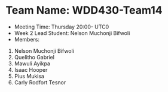 # Team Name: WDD430-Team14
* Meeting Time: Thursday 20:00- UTC0
* Week 2 Lead Student: Nelson Muchonji Bifwoli
* Members:
1. Nelson Muchonji Bifwoli
2. Quelitho Gabriel
3. Mawuli Ayikpa
4. Isaac Hooper
5. Pius Mukisa
6. Carly Rodfort Tesnor
